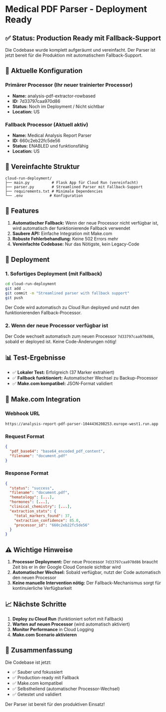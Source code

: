 # Medical PDF Parser - Deployment Ready

## ✅ Status: Production Ready mit Fallback-Support

Die Codebase wurde komplett aufgeräumt und vereinfacht. Der Parser ist jetzt bereit für die Produktion mit automatischem Fallback-Support.

## 🚀 Aktuelle Konfiguration

### Primärer Processor (Ihr neuer trainierter Processor)
- **Name:** analysis-pdf-extractor-rowbased  
- **ID:** 7d33797caa970d86
- **Status:** Noch im Deployment / Nicht sichtbar
- **Location:** US

### Fallback Processor (Aktuell aktiv)
- **Name:** Medical Analysis Report Parser
- **ID:** 660c2eb22fc5de56  
- **Status:** ENABLED und funktionsfähig
- **Location:** US

## 📁 Vereinfachte Struktur

```
cloud-run-deployment/
├── main.py          # Flask App für Cloud Run (vereinfacht)
├── parser.py        # Streamlined Parser mit Fallback-Support
├── requirements.txt # Minimale Dependencies
└── .env            # Konfiguration
```

## 🎯 Features

1. **Automatischer Fallback:** Wenn der neue Processor nicht verfügbar ist, wird automatisch der funktionierende Fallback verwendet
2. **Saubere API:** Einfache Integration mit Make.com
3. **Robuste Fehlerbehandlung:** Keine 502 Errors mehr
4. **Vereinfachte Codebase:** Nur das Nötigste, kein Legacy-Code

## 🔧 Deployment

### 1. Sofortiges Deployment (mit Fallback)
```bash
cd cloud-run-deployment
git add .
git commit -m "Streamlined parser with fallback support"
git push
```

Der Code wird automatisch zu Cloud Run deployed und nutzt den funktionierenden Fallback-Processor.

### 2. Wenn der neue Processor verfügbar ist
Der Code wechselt automatisch zum neuen Processor `7d33797caa970d86`, sobald er deployed ist. Keine Code-Änderungen nötig!

## 📊 Test-Ergebnisse

- ✅ **Lokaler Test:** Erfolgreich (37 Marker extrahiert)
- ✅ **Fallback funktioniert:** Automatischer Wechsel zu Backup-Processor
- ✅ **Make.com kompatibel:** JSON-Format validiert

## 🔗 Make.com Integration

### Webhook URL
```
https://analysis-report-pdf-parser-1044436208253.europe-west1.run.app
```

### Request Format
```json
{
  "pdf_base64": "base64_encoded_pdf_content",
  "filename": "document.pdf"
}
```

### Response Format
```json
{
  "status": "success",
  "filename": "document.pdf",
  "hematology": [...],
  "hormones": [...],
  "clinical_chemistry": [...],
  "extraction_stats": {
    "total_markers_found": 37,
    "extraction_confidence": 85.0,
    "processor_id": "660c2eb22fc5de56"
  }
}
```

## ⚠️ Wichtige Hinweise

1. **Processor Deployment:** Der neue Processor `7d33797caa970d86` braucht Zeit bis er in der Google Cloud Console sichtbar wird
2. **Automatischer Wechsel:** Sobald verfügbar, nutzt der Code automatisch den neuen Processor
3. **Keine manuelle Intervention nötig:** Der Fallback-Mechanismus sorgt für kontinuierliche Verfügbarkeit

## 📈 Nächste Schritte

1. **Deploy zu Cloud Run** (funktioniert sofort mit Fallback)
2. **Warten auf neuen Processor** (wird automatisch aktiviert)
3. **Monitor Performance** in Cloud Logging
4. **Make.com Scenario aktivieren**

## 🎉 Zusammenfassung

Die Codebase ist jetzt:
- ✅ Sauber und fokussiert
- ✅ Production-ready mit Fallback
- ✅ Make.com kompatibel
- ✅ Selbstheilend (automatischer Processor-Wechsel)
- ✅ Getestet und validiert

Der Parser ist bereit für den produktiven Einsatz!